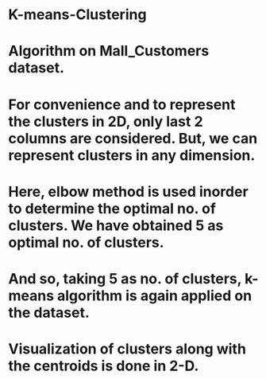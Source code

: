 # K-means-Clustering
# Algorithm on Mall_Customers dataset.
# For convenience and to represent the clusters in 2D, only last 2 columns are considered. But, we can represent clusters in any dimension.
# Here, elbow method is used inorder to determine the optimal no. of clusters. We have obtained 5 as optimal no. of clusters.
# And so, taking 5 as no. of clusters, k-means algorithm is again applied on the dataset.
# Visualization of clusters along with the centroids is done in 2-D. 
